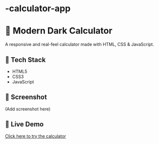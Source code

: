 # -calculator-app
# 💎 Modern Dark Calculator

A responsive and real-feel calculator made with HTML, CSS & JavaScript.

## 🔧 Tech Stack
- HTML5
- CSS3
- JavaScript

## 📸 Screenshot
(Add screenshot here)

## 🚀 Live Demo
[Click here to try the calculator](https://yourusername.github.io/calculator-app/)
